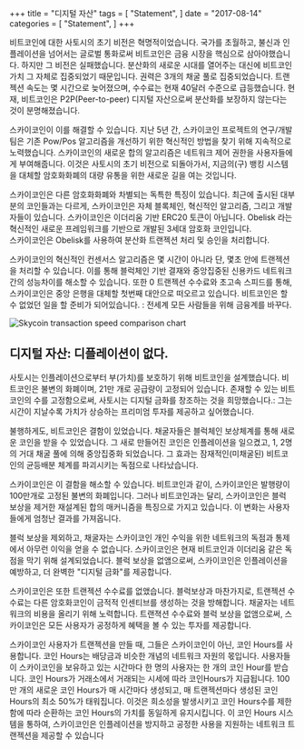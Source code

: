 +++
title = "디지털 자산"
tags = [
    "Statement",
]
date = "2017-08-14"
categories = [
    "Statement",
]
+++

비트코인에 대한 사토시의 초기 비전은 혁명적이었습니다. 
국가를 초월하고, 불신과 인플레이션을 넘어서는 글로벌 통화로써
비트코인은 금융 시장을 핵심으로 삼아야했습니다. 하지만 그 비전은 실패했습니다.
분산화의 새로운 시대를 열어주는 대신에 비트코인 가치 그 자체로 집중되었기 때문입니다. 권력은 3개의 채굴 풀로 집중되었습니다. 
트랜젝션 속도는 몇 시간으로 늦어졌으며, 수수료는 현재 40달러 수준으로 급등했습니다.
현재, 비트코인은 P2P(Peer-to-peer) 디지털 자산으로써 분산화를 보장하지 않는다는 것이 분명해졌습니다.

스카이코인이 이를 해결할 수 있습니다. 지난 5년 간, 스카이코인 프로젝트의 연구/개발팀은
기존 Pow/Pos 알고리즘을 개선하기 위한 혁신적인 방법을 찾기 위해 지속적으로 노력했습니다.
스카이코인의 새로운 합의 알고리즘은 네트워크 제어 권한을 사용자들에게 부여해줍니다.
이것은 사토시의 초기 비전으로 되돌아가서, 지금의(구) 뱅킹 시스템을 대체할 암호화화폐의 
대량 유통을 위한 새로운 길을 여는 것입니다.

스카이코인은 다른 암호화화폐와 차별되는 독특한 특징이 있습니다.
최근에 출시된 대부분의 코인들과는 다르게, 스카이코인은 자체 블록체인, 혁신적인 알고리즘, 
그리고 개발자들이 있습니다. 스카이코인은 이더리움 기반 ERC20 토큰이 아닙니다. 
Obelisk 라는 혁신적인 새로운 프레임워크를 기반으로 개발된 3세대 암호화 코인입니다.  
스카이코인은 Obelisk를 사용하여 분산화 트랜젝션 처리 및 승인을 처리합니다.

스카이코인의 혁신적인 컨센서스 알고리즘은 몇 시간이 아니라 단, 몇초 안에 트랜젝션을 처리할 수 있습니다.
이를 통해 블럭체인 기반 결재와 중앙집중된 신용카드 네트워크 간의 성능차이를 해소할 수 있습니다.
또한 0 트랜젝션 수수료와 초고속 스피드를 통해, 스카이코인은 중앙 은행을 대체할 첫번째 대안으로 떠오르고 있습니다.
비트코인은 할 수 없었던 일을 할 준비가 되어있습니다. : 전세계 모든 사람들을 위해 금융계를 바꾸다.

![Skycoin transaction speed comparison chart](https://i.imgur.com/i0KNIIr.jpg)

## 디지털 자산: 디플레이션이 없다.

사토시는 인플레이션으로부터 부(가치)를 보호하기 위해 비트코인을 설계했습니다. 비트코인은 불변의 화폐이며, 
21만 개로 공급량이 고정되어 있습니다. 
존재할 수 있는 비트코인의 수를 고정함으로써, 사토시는 디지털 금화를 창조하는 것을 희망했습니다.: 
그는 시간이 지날수록 가치가 상승하는 프리미엄 투자를 제공하고 싶어했습니다.

불행하게도, 비트코인은 결함이 있었습니다. 채굴자들은 블럭체인 보상체계를 통해 새로운 코인을 받을 수 있었습니다. 
그 새로 만들어진 코인은 인플레이션을 일으켰고, 1, 2명의 거대 채굴 풀에 의해 중앙집중화 되었습니다.
그 효과는 잠재적인(미채굴된) 비트코인의 균등배분 체계를 파괴시키는 독점으로 나타났습니다.

스카이코인은 이 결함을 해소할 수 있습니다. 비트코인과 같이, 스카이코인은 발행량이 100만개로 고정된
불변의 화폐입니다. 그러나 비트코인과는 달리, 스카이코인은 블럭 보상을 제거한 재설계된 합의 매커니즘을 특징으로 가지고 있습니다.
이 변화는 사용자들에게 엄청난 결과를 가져옵니다.

블럭 보상을 제외하고, 채굴자는 스카이코인 개인 수익을 위한 네트워크의 독점과 통제에서 아무런 이익을 얻을 수 없습니다.
스카이코인은 현재 비트코인과 이더리움 같은 독점을 막기 위해 설계되었습니다.
블럭 보상을 없앰으로써, 스카이코인은 인플레이션을 예방하고, 더 완벽한 "디지털 금화"를 제공합니다.

스카이코인은 또한 트랜젝션 수수료를 없앴습니다.
블럭보상과 마찬가지로, 트랜젝션 수수료는 다른 암호화코인이 금적적 인센티브를 생성하는 것을 방해합니다.
채굴자는 네트워크의 비용을 올리기 위해 노력합니다.
트랜젹션 수수료와 블럭 보상을 없앰으로써, 스카이코인은 모든 사용자가 공정하게 혜택을 볼 수 있는 투자를 제공합니다.

스카이코인 사용자가 트랜젝션을 만들 때, 그들은 스카이코인이 아닌, 코인 Hours를 사용합니다.
코인 Hours는 배당금과 비슷한 개념의 네트워크 자원의 몫입니다. 사용자들이 스카이코인을 보유하고 있는 시간마다 한 명의 사용자는 
한 개의 코인 Hour를 받습니다. 코인 Hours가 거래소에서 거래되는 시세에 따라 코인Hours가 지급됩니다.
100만 개의 새로운 코인 Hours가 매 시간마다 생성되고, 매 트랜젝션마다 생성된 코인 Hours의 최소 50%가
태워집니다. 이것은 희소성을 발생시키고 코인 Hours수를 제한함에 따라 순환하는 코인 Hours의 가치를 동일하게 유지시킵니다.
이 코인 Hours 시스템을 통하여, 스카이코인은 인플레이션을 방지하고 공정한 사용을 지원하는 네트워크 트랜젝션을 제공할 수 있습니다
